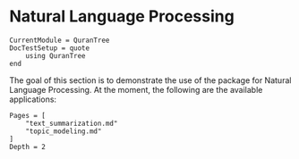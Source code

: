 Natural Language Processing
=====
```@meta
CurrentModule = QuranTree
DocTestSetup = quote
    using QuranTree
end
```
The goal of this section is to demonstrate the use of the package for Natural Language Processing. At the moment, the following are the available applications:

```@contents
Pages = [
    "text_summarization.md"
    "topic_modeling.md"
]
Depth = 2
```
